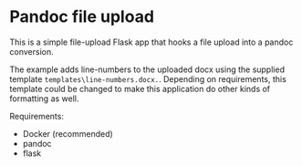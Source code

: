 # Pandoc file upload

This is a simple file-upload Flask app that hooks a file upload into a pandoc conversion. 

The example adds line-numbers to the uploaded docx using the supplied template
`templates\line-numbers.docx.`. Depending on requirements, this template could be changed to make
this application do other kinds of formatting as well.

Requirements:

* Docker (recommended)
* pandoc
* flask
